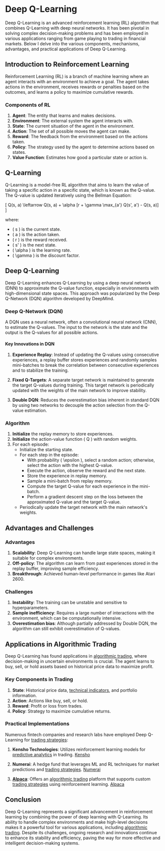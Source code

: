 # Deep Q-Learning

Deep Q-Learning is an advanced reinforcement learning (RL) algorithm that combines Q-Learning with deep neural networks. It has been pivotal in solving complex decision-making problems and has been employed in various applications ranging from game playing to trading in financial markets. Below I delve into the various components, mechanisms, advantages, and practical applications of Deep Q-Learning.

## Introduction to Reinforcement Learning

Reinforcement Learning (RL) is a branch of machine learning where an agent interacts with an environment to achieve a goal. The agent takes actions in the environment, receives rewards or penalties based on the outcomes, and learns a policy to maximize cumulative rewards.

### Components of RL

1. **Agent**: The entity that learns and makes decisions.
2. **Environment**: The external system the agent interacts with.
3. **State**: The current situation of the agent in the environment.
4. **Action**: The set of all possible moves the agent can make.
5. **Reward**: The feedback from the environment based on the actions taken.
6. **Policy**: The strategy used by the agent to determine actions based on states.
7. **Value Function**: Estimates how good a particular state or action is.

## Q-Learning

Q-Learning is a model-free RL algorithm that aims to learn the value of taking a specific action in a specific state, which is known as the Q-value. The Q-value is updated iteratively using the Bellman Equation:

\[ Q(s, a) \leftarrow Q(s, a) + \alpha [r + \gamma \max_{a'} Q(s', a') - Q(s, a)] \]

where:
- \( s \) is the current state.
- \( a \) is the action taken.
- \( r \) is the reward received.
- \( s' \) is the next state.
- \( \alpha \) is the learning rate.
- \( \gamma \) is the discount factor.

## Deep Q-Learning

Deep Q-Learning enhances Q-Learning by using a deep neural network (DNN) to approximate the Q-value function, especially in environments with high-dimensional state spaces. This approach was popularized by the Deep Q-Network (DQN) algorithm developed by DeepMind.

### Deep Q-Network (DQN)

A DQN uses a neural network, often a convolutional neural network (CNN), to estimate the Q-values. The input to the network is the state and the output is the Q-values for all possible actions.

#### Key Innovations in DQN

1. **Experience Replay**: Instead of updating the Q-values using consecutive experiences, a replay buffer stores experiences and randomly samples mini-batches to break the correlation between consecutive experiences and to stabilize the training.

2. **Fixed Q-Targets**: A separate target network is maintained to generate the target Q-values during training. This target network is periodically updated with the weights of the main network to improve stability.

3. **Double DQN**: Reduces the overestimation bias inherent in standard DQN by using two networks to decouple the action selection from the Q-value estimation.

### Algorithm

1. **Initialize** the replay memory to store experiences.
2. **Initialize** the action-value function \( Q \) with random weights.
3. For each episode:
   - Initialize the starting state.
   - For each step in the episode:
     - With probability \( \epsilon \), select a random action; otherwise, select the action with the highest Q-value.
     - Execute the action, observe the reward and the next state.
     - Store the experience in replay memory.
     - Sample a mini-batch from replay memory.
     - Compute the target Q-value for each experience in the mini-batch.
     - Perform a gradient descent step on the loss between the approximated Q-value and the target Q-value.
   - Periodically update the target network with the main network's weights.

## Advantages and Challenges

### Advantages

1. **Scalability**: Deep Q-Learning can handle large state spaces, making it suitable for complex environments.
2. **Off-policy**: The algorithm can learn from past experiences stored in the replay buffer, improving sample efficiency.
3. **Breakthrough**: Achieved human-level performance in games like Atari 2600.

### Challenges

1. **Instability**: The training can be unstable and sensitive to hyperparameters.
2. **Sample inefficiency**: Requires a large number of interactions with the environment, which can be computationally intensive.
3. **Overestimation bias**: Although partially addressed by Double DQN, the algorithm can still exhibit overestimation of Q-values.

## Applications in Algorithmic Trading

Deep Q-Learning has found applications in [algorithmic trading](../a/algorithmic_trading.md), where decision-making in uncertain environments is crucial. The agent learns to buy, sell, or hold assets based on historical price data to maximize profit.

### Key Components in Trading

1. **State**: Historical price data, [technical indicators](../t/technical_indicators.md), and portfolio information.
2. **Action**: Actions like buy, sell, or hold.
3. **Reward**: Profit or loss from trades.
4. **Policy**: Strategy to maximize cumulative returns.

### Practical Implementations

Numerous fintech companies and research labs have employed Deep Q-Learning for [trading strategies](../t/trading_strategies.md):

1. **Kensho Technologies**: Utilizes reinforcement learning models for [predictive analytics](../p/predictive_analytics.md) in trading. [Kensho](https://www.kensho.com)

2. **Numerai**: A hedge fund that leverages ML and RL techniques for market predictions and [trading strategies](../t/trading_strategies.md). [Numerai](https://numer.ai)

3. **[Alpaca](../a/alpaca.md)**: Offers an [algorithmic trading](../a/algorithmic_trading.md) platform that supports custom [trading strategies](../t/trading_strategies.md) using reinforcement learning. [Alpaca](https://alpaca.markets)

## Conclusion

Deep Q-Learning represents a significant advancement in reinforcement learning by combining the power of deep learning with Q-Learning. Its ability to handle complex environments and make high-level decisions makes it a powerful tool for various applications, including [algorithmic trading](../a/algorithmic_trading.md). Despite its challenges, ongoing research and innovations continue to enhance its stability and efficiency, paving the way for more effective and intelligent decision-making systems.